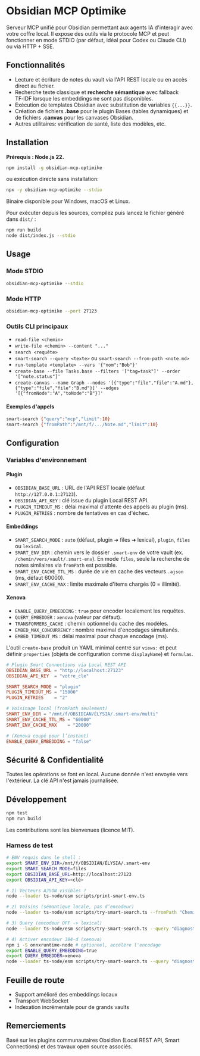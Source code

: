 # Obsidian MCP Optimike

Serveur MCP unifié pour Obsidian permettant aux agents IA d'interagir avec votre coffre local. Il expose des outils via le protocole MCP et peut fonctionner en mode STDIO (par défaut, idéal pour Codex ou Claude CLI) ou via HTTP + SSE.

## Fonctionnalités

- Lecture et écriture de notes du vault via l'API REST locale ou en accès direct au fichier.
- Recherche texte classique et **recherche sémantique** avec fallback TF‑IDF lorsque les embeddings ne sont pas disponibles.
- Exécution de templates Obsidian avec substitution de variables `{{...}}`.
- Création de fichiers **.base** pour le plugin Bases (tables dynamiques) et de fichiers **.canvas** pour les canvases Obsidian.
- Autres utilitaires: vérification de santé, liste des modèles, etc.

## Installation

**Prérequis : Node.js 22.**

```bash
npm install -g obsidian-mcp-optimike
```

ou exécution directe sans installation:

```bash
npx -y obsidian-mcp-optimike --stdio
```

Binaire disponible pour Windows, macOS et Linux.

Pour exécuter depuis les sources, compilez puis lancez le fichier généré dans `dist/` :

```bash
npm run build
node dist/index.js --stdio
```

## Usage

### Mode STDIO

```bash
obsidian-mcp-optimike --stdio
```

### Mode HTTP

```bash
obsidian-mcp-optimike --port 27123
```

### Outils CLI principaux

- `read-file <chemin>`
- `write-file <chemin> --content "..."`
- `search <requête>`
- `smart-search --query <texte>` ou `smart-search --from-path <note.md>`
- `run-template <template> --vars '{"nom":"Bob"}'`
- `create-base --file Tasks.base --filters '["tag=task"]' --order '["note.status"]'`
- `create-canvas --name Graph --nodes '[{"type":"file","file":"A.md"},{"type":"file","file":"B.md"}]' --edges '[{"fromNode":"A","toNode":"B"}]'`

#### Exemples d'appels

```bash
smart-search {"query":"mcp","limit":10}
smart-search {"fromPath":"/mnt/f/.../Note.md","limit":10}
```

## Configuration

### Variables d'environnement

#### Plugin

- `OBSIDIAN_BASE_URL` : URL de l'API REST locale (défaut `http://127.0.0.1:27123`).
- `OBSIDIAN_API_KEY` : clé issue du plugin Local REST API.
- `PLUGIN_TIMEOUT_MS` : délai maximal d'attente des appels au plugin (ms).
- `PLUGIN_RETRIES` : nombre de tentatives en cas d'échec.

#### Embeddings

- `SMART_SEARCH_MODE` : `auto` (défaut, plugin ➜ files ➜ lexical), `plugin`, `files` ou `lexical`.
- `SMART_ENV_DIR` : chemin vers le dossier `.smart-env` de votre vault (ex. `/chemin/vers/vault/.smart-env`). En mode `files`, seule la recherche de notes similaires via `fromPath` est possible.
- `SMART_ENV_CACHE_TTL_MS` : durée de vie en cache des vecteurs `.ajson` (ms, défaut 60000). 
- `SMART_ENV_CACHE_MAX` : limite maximale d'items chargés (0 = illimité). 

#### Xenova

- `ENABLE_QUERY_EMBEDDING` : `true` pour encoder localement les requêtes.
- `QUERY_EMBEDDER` : `xenova` (valeur par défaut).
- `TRANSFORMERS_CACHE` : chemin optionnel du cache des modèles.
- `EMBED_MAX_CONCURRENCY` : nombre maximal d'encodages simultanés.
- `EMBED_TIMEOUT_MS` : délai maximal pour chaque encodage (ms). 

L'outil `create-base` produit un YAML minimal centré sur `views:` et peut définir `properties` (objets de configuration comme `displayName`) et `formulas`.

```toml
# Plugin Smart Connections via Local REST API
OBSIDIAN_BASE_URL = "http://localhost:27123"
OBSIDIAN_API_KEY  = "votre_cle"

SMART_SEARCH_MODE = "plugin"
PLUGIN_TIMEOUT_MS = "15000"
PLUGIN_RETRIES    = "2"

# Voisinage local (fromPath seulement)
SMART_ENV_DIR = "/mnt/f/OBSIDIAN/ÉLYSIA/.smart-env/multi"
SMART_ENV_CACHE_TTL_MS = "60000"
SMART_ENV_CACHE_MAX    = "20000"

# (Xenova coupé pour l’instant)
ENABLE_QUERY_EMBEDDING = "false"
```

## Sécurité & Confidentialité

Toutes les opérations se font en local. Aucune donnée n'est envoyée vers l'extérieur. La clé API n'est jamais journalisée.

## Développement

```bash
npm test
npm run build
```

Les contributions sont les bienvenues (licence MIT).

### Harness de test

```bash
# ENV requis dans le shell :
export SMART_ENV_DIR=/mnt/f/OBSIDIAN/ÉLYSIA/.smart-env
export SMART_SEARCH_MODE=files
export OBSIDIAN_BASE_URL=http://localhost:27123
export OBSIDIAN_API_KEY=<clé>

# 1) Vecteurs AJSON visibles ?
node --loader ts-node/esm scripts/print-smart-env.ts

# 2) Voisins (sémantique locale, pas d’encodeur)
node --loader ts-node/esm scripts/try-smart-search.ts --fromPath "Chemin/Note.md" --limit 10

# 3) Query (encodeur OFF -> lexical)
node --loader ts-node/esm scripts/try-smart-search.ts --query "diagnostic mcp obsidian" --limit 10

# 4) Activer encodeur 384‑d (xenova)
npm i -S onnxruntime-node # optionnel, accélère l'encodage
export ENABLE_QUERY_EMBEDDING=true
export QUERY_EMBEDDER=xenova
node --loader ts-node/esm scripts/try-smart-search.ts --query "diagnostic mcp obsidian" --limit 10
```

## Feuille de route

- Support amélioré des embeddings locaux
- Transport WebSocket
- Indexation incrémentale pour de grands vaults

## Remerciements

Basé sur les plugins communautaires Obsidian (Local REST API, Smart Connections) et des travaux open source associés.
